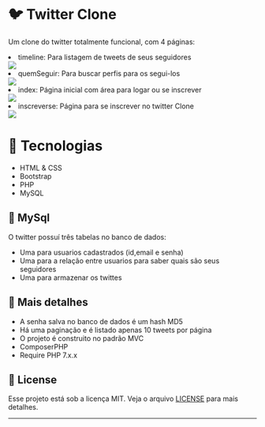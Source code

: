 # 🐦 Twitter Clone
Um clone do twitter totalmente funcional, com 4 páginas:
<li>timeline: Para listagem de tweets de seus seguidores</li>
<img src="./gitReadme/foto.png">
<li>quemSeguir: Para buscar perfis para os segui-los</li>
<img src="./gitReadme/foto.png">
<li>index: Página inicial com área para logar ou se inscrever</li>
<img src="./gitReadme/foto.png">
<li>inscreverse: Página para se inscrever no twitter Clone</li>
<img src="./gitReadme/foto.png">



# 🚀 Tecnologias
* HTML & CSS
* Bootstrap
* PHP
* MySQL
## 🎲 MySql
O twitter possuí três tabelas no banco de dados: 
* Uma para usuarios cadastrados (id,email e senha)
* Uma para a relação entre usuarios para saber quais são seus seguidores
* Uma para armazenar os twittes
## 📶 Mais detalhes
* A senha salva no banco de dados é um hash MD5
* Há uma paginação e é listado apenas 10 tweets por página
* O projeto é construito no padrão MVC
* ComposerPHP
* Require PHP 7.x.x
## :memo: License

Esse projeto está sob a licença MIT. Veja o arquivo [LICENSE](./LICENSE) para mais detalhes.

---
